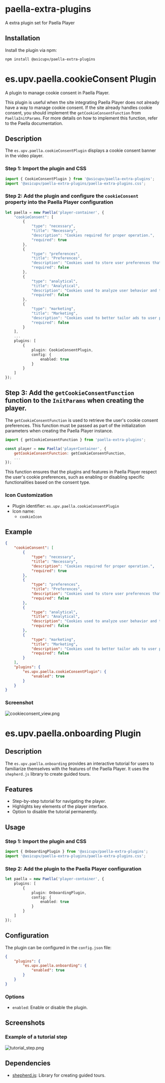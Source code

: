# paella-extra-plugins

A extra plugin set for Paella Player


## Installation

Install the plugin via npm:

```bash
npm install @asicupv/paella-extra-plugins
```



# es.upv.paella.cookieConsent Plugin

A plugin to manage cookie consent in Paella Player.

This plugin is useful when the site integrating Paella Player does not already have a way to manage cookie consent. If the site already handles cookie consent, you should implement the `getCookieConsentFunction` from `PaellaInitParams`. For more details on how to implement this function, refer to the Paella documentation.

## Description

The `es.upv.paella.cookieConsentPlugin` displays a cookie consent banner in the video player. 

### Step 1: Import the plugin and CSS

```typescript
import { CookieConsentPlugin } from '@asicupv/paella-extra-plugins';
import '@asicupv/paella-extra-plugins/paella-extra-plugins.css';
```


### Step 2: Add the plugin and configure the `cookieConsent` property into the Paella Player configuration

```typescript
let paella = new Paella('player-container', {
    "cookieConsent": [
        {
            "type": "necessary",
            "title": "Necessary",
            "description": "Cookies required for proper operation.",
            "required": true
        },
        {
            "type": "preferences",
            "title": "Preferences",
            "description": "Cookies used to store user preferences that can be configured in the application. If disabled, some of these features may not work properly.",
            "required": false
        },
        {
            "type": "analytical",
            "title": "Analytical",
            "description": "Cookies used to analyze user behavior and thus provide clues about future improvements in the application.",
            "required": false
        },
        {
            "type": "marketing",
            "title": "Marketing",
            "description": "Cookies used to better tailor ads to user preferences.",
            "required": false
        }
    ],
    ...
    plugins: [
        {
            plugin: CookieConsentPlugin,
            config: {
                enabled: true
            }
        }
    ]
});
```



## Step 3: Add the `getCookieConsentFunction` function to the `InitParams` when creating the player.

The `getCookieConsentFunction` is used to retrieve the user's cookie consent preferences. This function must be passed as part of the initialization parameters when creating the Paella Player instance.

```javascript
import { getCookieConsentFunction } from 'paella-extra-plugins';

const player = new Paella('playerContainer', {
    getCookieConsentFunction: getCookieConsentFunction,
    ...
});
```

This function ensures that the plugins and features in Paella Player respect the user's cookie preferences, such as enabling or disabling specific functionalities based on the consent type.


### Icon Customization

- Plugin identifier: `es.upv.paella.cookieConsentPlugin`
- Icon name:
    * `cookieIcon`

## Example

```json
{
    "cookieConsent": [
        {
            "type": "necessary",
            "title": "Necessary",
            "description": "Cookies required for proper operation.",
            "required": true
        },
        {
            "type": "preferences",
            "title": "Preferences",
            "description": "Cookies used to store user preferences that can be configured in the application. If disabled, some of these features may not work properly.",
            "required": false
        },
        {
            "type": "analytical",
            "title": "Analytical",
            "description": "Cookies used to analyze user behavior and thus provide clues about future improvements in the application.",
            "required": false
        },
        {
            "type": "marketing",
            "title": "Marketing",
            "description": "Cookies used to better tailor ads to user preferences.",
            "required": false
        }
    ],
    "plugins": {
        "es.upv.paella.cookieConsentPlugin": {
            "enabled": true
        }
    }
}
```

### Screenshot
![cookieconsent_view.png](cookieconsent_view.png)


# es.upv.paella.onboarding Plugin

## Description

The `es.upv.paella.onboarding` provides an interactive tutorial for users to familiarize themselves with the features of the Paella Player. It uses the `shepherd.js` library to create guided tours.

## Features

- Step-by-step tutorial for navigating the player.
- Highlights key elements of the player interface.
- Option to disable the tutorial permanently.


## Usage

### Step 1: Import the plugin and CSS

```typescript
import { OnboardingPlugin } from '@asicupv/paella-extra-plugins';
import '@asicupv/paella-extra-plugins/paella-extra-plugins.css';
```

### Step 2: Add the plugin to the Paella Player configuration

```typescript
let paella = new Paella('player-container', {
    plugins: [
        {
            plugin: OnboardingPlugin,
            config: {
                enabled: true
            }
        }
    ]
});
```


## Configuration

The plugin can be configured in the `config.json` file:

```json
{
    "plugins": {
        "es.upv.paella.onboarding": {
            "enabled": true
        }
    }
}
```

### Options

- `enabled`: Enable or disable the plugin.

## Screenshots

### Example of a tutorial step
![tutorial_step.png](tutorial_step.png)

## Dependencies

- [shepherd.js](https://shepherdjs.dev/): Library for creating guided tours.

